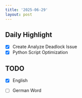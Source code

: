 ```yaml
---
title: '2025-06-29'
layout: post
---
```


**Daily Highlight**
---

- [x] Create Analyze Deadlock Issue
- [x] Python Script Optimization

**TODO**
---

- [x] English
- [ ] German Word


